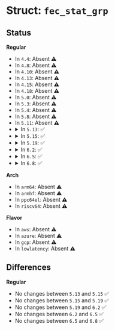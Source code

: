 # Struct: <code>fec_stat_grp</code>

## Status
<b>Regular</b>
<ul>
<li>
In <code>4.4</code>: Absent ⚠️
</li>
<li>
In <code>4.8</code>: Absent ⚠️
</li>
<li>
In <code>4.10</code>: Absent ⚠️
</li>
<li>
In <code>4.13</code>: Absent ⚠️
</li>
<li>
In <code>4.15</code>: Absent ⚠️
</li>
<li>
In <code>4.18</code>: Absent ⚠️
</li>
<li>
In <code>5.0</code>: Absent ⚠️
</li>
<li>
In <code>5.3</code>: Absent ⚠️
</li>
<li>
In <code>5.4</code>: Absent ⚠️
</li>
<li>
In <code>5.8</code>: Absent ⚠️
</li>
<li>
In <code>5.11</code>: Absent ⚠️
</li>
<li>
<details>
<summary>In <code>5.13</code>: ✅</summary>

```c
struct fec_stat_grp {
    u64 stats[9];
    u8 cnt;
};
```
</details>
</li>
<li>
<details>
<summary>In <code>5.15</code>: ✅</summary>

```c
struct fec_stat_grp {
    u64 stats[9];
    u8 cnt;
};
```
</details>
</li>
<li>
<details>
<summary>In <code>5.19</code>: ✅</summary>

```c
struct fec_stat_grp {
    u64 stats[9];
    u8 cnt;
};
```
</details>
</li>
<li>
<details>
<summary>In <code>6.2</code>: ✅</summary>

```c
struct fec_stat_grp {
    u64 stats[9];
    u8 cnt;
};
```
</details>
</li>
<li>
<details>
<summary>In <code>6.5</code>: ✅</summary>

```c
struct fec_stat_grp {
    u64 stats[9];
    u8 cnt;
};
```
</details>
</li>
<li>
<details>
<summary>In <code>6.8</code>: ✅</summary>

```c
struct fec_stat_grp {
    u64 stats[9];
    u8 cnt;
};
```
</details>
</li>
</ul>
<b>Arch</b>
<ul>
<li>
In <code>arm64</code>: Absent ⚠️
</li>
<li>
In <code>armhf</code>: Absent ⚠️
</li>
<li>
In <code>ppc64el</code>: Absent ⚠️
</li>
<li>
In <code>riscv64</code>: Absent ⚠️
</li>
</ul>
<b>Flavor</b>
<ul>
<li>
In <code>aws</code>: Absent ⚠️
</li>
<li>
In <code>azure</code>: Absent ⚠️
</li>
<li>
In <code>gcp</code>: Absent ⚠️
</li>
<li>
In <code>lowlatency</code>: Absent ⚠️
</li>
</ul>

## Differences
<b>Regular</b>
<ul>
<li>
No changes between <code>5.13</code> and <code>5.15</code> ✅
</li>
<li>
No changes between <code>5.15</code> and <code>5.19</code> ✅
</li>
<li>
No changes between <code>5.19</code> and <code>6.2</code> ✅
</li>
<li>
No changes between <code>6.2</code> and <code>6.5</code> ✅
</li>
<li>
No changes between <code>6.5</code> and <code>6.8</code> ✅
</li>
</ul>
